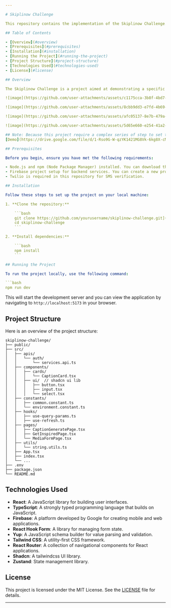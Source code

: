 ```yaml
---

# Skiplinow Challenge

This repository contains the implementation of the Skiplinow Challenge. 

## Table of Contents

- [Overview](#overview)
- [Prerequisites](#prerequisites)
- [Installation](#installation)
- [Running the Project](#running-the-project)
- [Project Structure](#project-structure)
- [Technologies Used](#technologies-used)
- [License](#license)

## Overview

The Skiplinow Challenge is a project aimed at demonstrating a specific set of functionalities using a modern tech stack. It includes features like generating captions for social media posts, saving and sharing these captions, and managing state efficiently.

![image](https://github.com/user-attachments/assets/c1175cca-3b8f-4bd7-8e33-7393aaedb6c1)

![image](https://github.com/user-attachments/assets/8cbb9dd3-e7fd-4b69-b0e0-3e6269863532)

![image](https://github.com/user-attachments/assets/afc05137-8e7b-479a-a0a5-78052f57f072)

![image](https://github.com/user-attachments/assets/5d65e660-e254-41a2-be69-9d26b97d6997)

## Note: Because this project require a complex series of step to set things up, so i decided to provide you a vid for your convenient:
[Demo](https://drive.google.com/file/d/1-Rso9G-W-qzYK1421MG8Vk-6kg8X-cMe/view?usp=sharing)

## Prerequisites

Before you begin, ensure you have met the following requirements:

- Node.js and npm (Node Package Manager) installed. You can download them from [Node.js official website](https://nodejs.org/).
- Firebase project setup for backend services. You can create a new project on the [Firebase Console](https://console.firebase.google.com/).
- Twilio is required in this repository for SMS verification.

## Installation

Follow these steps to set up the project on your local machine:

1. **Clone the repository:**

    ```bash
    git clone https://github.com/yourusername/skiplinow-challenge.git](https://github.com/Mike20403/skipli-fe
    cd skiplinow-challenge
    ```

2. **Install dependencies:**

    ```bash
    npm install
    ```

## Running the Project

To run the project locally, use the following command:

```bash
npm run dev
```

This will start the development server and you can view the application by navigating to `http://localhost:5173` in your browser.

## Project Structure

Here is an overview of the project structure:

```plaintext
skiplinow-challenge/
├── public/
├── src/
│   ├── apis/
│   │   └── auth/
│   │       └── services.api.ts
│   ├── components/
│   │   ├── cards/
│   │   │   └── CaptionCard.tsx
│   │   ├── ui/  // shadcn ui lib
│   │   │   ├── button.tsx
│   │   │   ├── input.tsx
│   │   │   └── select.tsx
│   ├── constants/
│   │   ├── common.constant.ts
│   │   └── environment.constant.ts
│   ├── hooks/
│   │   ├── use-query-params.ts
│   │   ├── use-refresh.ts
│   ├── pages/
│   │   ├── CaptionGeneratePage.tsx
│   │   ├── GetInspiredPage.tsx
│   │   └── MediaFormPage.tsx
│   ├── utils/
│   │   └── string.utils.ts
│   ├── App.tsx
│   ├── index.tsx
│   └── ...
├── .env
├── package.json
└── README.md
```

## Technologies Used

- **React**: A JavaScript library for building user interfaces.
- **TypeScript**: A strongly typed programming language that builds on JavaScript.
- **Firebase**: A platform developed by Google for creating mobile and web applications.
- **React Hook Form**: A library for managing form state.
- **Yup**: A JavaScript schema builder for value parsing and validation.
- **Tailwind CSS**: A utility-first CSS framework.
- **React Router**: A collection of navigational components for React applications.
- **Shadcn**: A tailwindcss UI library.
- **Zustand**: State management library.

## License

This project is licensed under the MIT License. See the [LICENSE](LICENSE) file for details.

---
```

